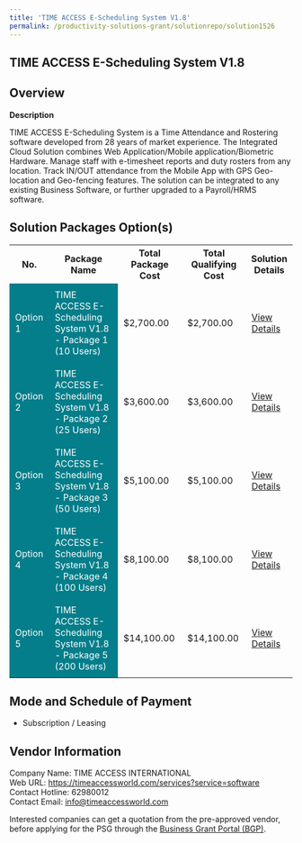```yaml
---
title: 'TIME ACCESS E-Scheduling System V1.8'
permalink: /productivity-solutions-grant/solutionrepo/solution1526
---
```


## TIME ACCESS E-Scheduling System V1.8

## Overview

**Description**

TIME ACCESS E-Scheduling System is a Time Attendance and Rostering software developed from 28 years of market experience. The Integrated Cloud Solution combines Web Application/Mobile application/Biometric Hardware. Manage staff with e-timesheet reports and duty rosters from any location. Track IN/OUT attendance from the Mobile App with GPS Geo-location and Geo-fencing features. The solution can be integrated to any existing Business Software, or further upgraded to a Payroll/HRMS software.

## Solution Packages Option(s)

<table>
<tr>
<th><b>No.</b></th>
<th><b>Package Name</b></th>
<th><b>Total Package Cost</b></th>
<th><b>Total Qualifying Cost</b></th>
<th><b>Solution Details</b></th>
</tr>
<tr>
<td style='padding: 10px; background-color: #037E8A; color: #FFFFFF;'>Option 1</td>
<td style='padding: 10px; background-color: #037E8A; color: #FFFFFF;'>TIME ACCESS E-Scheduling System V1.8 - Package 1 (10 Users)</td>
<td style='padding: 10px;'>$2,700.00</td>
<td style='padding: 10px;'>$2,700.00</td>
<td style='padding: 10px;'><a href='/images/psg/TimeAccess_Desensitised_Annex_3_Part_1.pdf' target='_blank'>View Details</a></td>
</tr>
<tr>
<td style='padding: 10px; background-color: #037E8A; color: #FFFFFF;'>Option 2</td>
<td style='padding: 10px; background-color: #037E8A; color: #FFFFFF;'>TIME ACCESS E-Scheduling System V1.8 - Package 2 (25 Users)</td>
<td style='padding: 10px;'>$3,600.00</td>
<td style='padding: 10px;'>$3,600.00</td>
<td style='padding: 10px;'><a href='/images/psg/TimeAccess_Desensitised_Annex_3_Part_2.pdf' target='_blank'>View Details</a></td>
</tr>
<tr>
<td style='padding: 10px; background-color: #037E8A; color: #FFFFFF;'>Option 3</td>
<td style='padding: 10px; background-color: #037E8A; color: #FFFFFF;'>TIME ACCESS E-Scheduling System V1.8 - Package 3 (50 Users)</td>
<td style='padding: 10px;'>$5,100.00</td>
<td style='padding: 10px;'>$5,100.00</td>
<td style='padding: 10px;'><a href='/images/psg/TimeAccess_Desensitised_Annex_3_Part_3.pdf' target='_blank'>View Details</a></td>
</tr>
<tr>
<td style='padding: 10px; background-color: #037E8A; color: #FFFFFF;'>Option 4</td>
<td style='padding: 10px; background-color: #037E8A; color: #FFFFFF;'>TIME ACCESS E-Scheduling System V1.8 - Package 4 (100 Users)</td>
<td style='padding: 10px;'>$8,100.00</td>
<td style='padding: 10px;'>$8,100.00</td>
<td style='padding: 10px;'><a href='/images/psg/TimeAccess_Desensitised_Annex_3_Part_4.pdf' target='_blank'>View Details</a></td>
</tr>
<tr>
<td style='padding: 10px; background-color: #037E8A; color: #FFFFFF;'>Option 5</td>
<td style='padding: 10px; background-color: #037E8A; color: #FFFFFF;'>TIME ACCESS E-Scheduling System V1.8 - Package 5 (200 Users)</td>
<td style='padding: 10px;'>$14,100.00</td>
<td style='padding: 10px;'>$14,100.00</td>
<td style='padding: 10px;'><a href='/images/psg/TimeAccess_Desensitised_Annex_3_Part_5.pdf' target='_blank'>View Details</a></td>
</tr>
</table>

## Mode and Schedule of Payment

 - Subscription / Leasing

## Vendor Information

 Company Name: TIME ACCESS INTERNATIONAL<br>Web URL: https://timeaccessworld.com/services?service=software<br>Contact Hotline: 62980012<br>Contact Email: info@timeaccessworld.com

Interested companies can get a quotation from the pre-approved vendor, before applying for the PSG through the <a href='https://www.businessgrants.gov.sg/' target='_blank' rel='noopener'>Business Grant Portal (BGP)</a>.

<script src="/jquery/resize-tables.js"></script>
